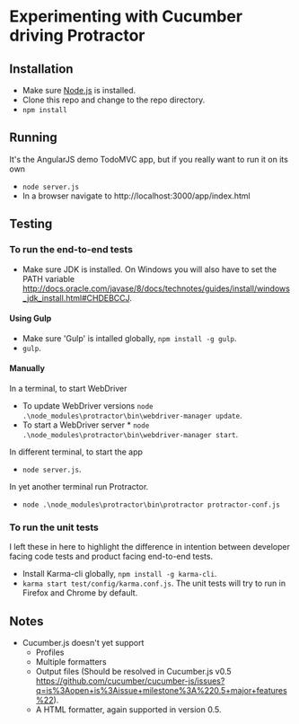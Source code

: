 # Experimenting with Cucumber driving Protractor

## Installation

* Make sure [Node.js](http://nodejs.org/) is installed.
* Clone this repo and change to the repo directory.
* `npm install`

## Running

It's the AngularJS demo TodoMVC app, but if you really want to run it on its own
* `node server.js`
* In a browser navigate to http://localhost:3000/app/index.html

## Testing

### To run the end-to-end tests

* Make sure JDK is installed. On Windows you will also have to set the PATH variable http://docs.oracle.com/javase/8/docs/technotes/guides/install/windows_jdk_install.html#CHDEBCCJ.

#### Using Gulp

* Make sure 'Gulp' is intalled globally, `npm install -g gulp`.
* `gulp`.

#### Manually

In a terminal, to start WebDriver
* To update WebDriver versions `node .\node_modules\protractor\bin\webdriver-manager update`.
* To start a WebDriver server * `node .\node_modules\protractor\bin\webdriver-manager start`.

In  different terminal, to start the app
* `node server.js`.

In yet another terminal run Protractor.
* `node .\node_modules\protractor\bin\protractor protractor-conf.js`

### To run the unit tests
I left these in here to highlight the difference in intention between developer facing code tests and product facing end-to-end tests.
* Install Karma-cli globally, `npm install -g karma-cli`.
* `karma start test/config/karma.conf.js`. The unit tests will try to run in Firefox and Chrome by default.

## Notes
* Cucumber.js doesn't yet support
  * Profiles
  * Multiple formatters
  * Output files (Should be resolved in Cucumber.js v0.5 https://github.com/cucumber/cucumber-js/issues?q=is%3Aopen+is%3Aissue+milestone%3A%220.5+major+features%22).
  * A HTML formatter, again supported in version 0.5.